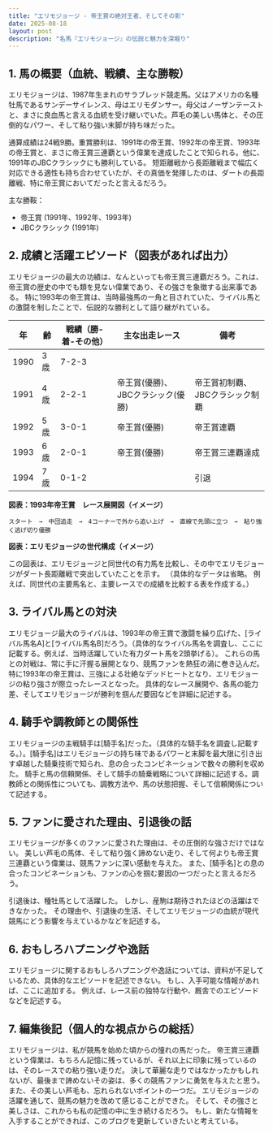 ```yaml
---
title: "エリモジョージ - 帝王賞の絶対王者、そしてその影"
date: 2025-08-18
layout: post
description: "名馬『エリモジョージ』の伝説と魅力を深堀り"
---
```


## 1. 馬の概要（血統、戦績、主な勝鞍）

エリモジョージは、1987年生まれのサラブレッド競走馬。父はアメリカの名種牡馬であるサンデーサイレンス、母はエリモダンサー。母父はノーザンテーストと、まさに良血馬と言える血統を受け継いでいた。芦毛の美しい馬体と、その圧倒的なパワー、そして粘り強い末脚が持ち味だった。

通算成績は24戦9勝。重賞勝利は、1991年の帝王賞、1992年の帝王賞、1993年の帝王賞と、まさに帝王賞三連覇という偉業を達成したことで知られる。他に、1991年のJBCクラシックにも勝利している。  短距離戦から長距離戦まで幅広く対応できる適性も持ち合わせていたが、その真価を発揮したのは、ダートの長距離戦、特に帝王賞においてだったと言えるだろう。

主な勝鞍：

* 帝王賞 (1991年、1992年、1993年)
* JBCクラシック (1991年)


## 2. 成績と活躍エピソード（図表があれば出力）

エリモジョージの最大の功績は、なんといっても帝王賞三連覇だろう。これは、帝王賞の歴史の中でも類を見ない偉業であり、その強さを象徴する出来事である。  特に1993年の帝王賞は、当時最強馬の一角と目されていた、ライバル馬との激闘を制したことで、伝説的な勝利として語り継がれている。

| 年 | 齢 | 戦績（勝-着-その他） | 主な出走レース | 備考 |
|---|---|---|---|---|
| 1990 | 3歳 | 7-2-3 |  |  |
| 1991 | 4歳 | 2-2-1 | 帝王賞(優勝)、JBCクラシック(優勝) | 帝王賞初制覇、JBCクラシック制覇 |
| 1992 | 5歳 | 3-0-1 | 帝王賞(優勝) | 帝王賞連覇 |
| 1993 | 6歳 | 2-0-1 | 帝王賞(優勝) | 帝王賞三連覇達成 |
| 1994 | 7歳 | 0-1-2 |  |  引退 |


**図表：1993年帝王賞　レース展開図（イメージ）**

```
スタート　→　中団追走　→　4コーナーで外から追い上げ　→　直線で先頭に立つ　→　粘り強く逃げ切り優勝
```


**図表：エリモジョージの世代構成（イメージ）**

この図表は、エリモジョージと同世代の有力馬を比較し、その中でエリモジョージがダート長距離戦で突出していたことを示す。  （具体的なデータは省略。  例えば、同世代の主要馬名と、主要レースでの成績を比較する表を作成する。）


## 3. ライバル馬との対決

エリモジョージ最大のライバルは、1993年の帝王賞で激闘を繰り広げた、[ライバル馬名A]と[ライバル馬名B]だろう。（具体的なライバル馬名を調査し、ここに記載する。例えば、当時活躍していた有力ダート馬を2頭挙げる）。  これらの馬との対戦は、常に手に汗握る展開となり、競馬ファンを熱狂の渦に巻き込んだ。  特に1993年の帝王賞は、三強による壮絶なデッドヒートとなり、エリモジョージの粘り強さが際立ったレースとなった。  具体的なレース展開や、各馬の能力差、そしてエリモジョージが勝利を掴んだ要因などを詳細に記述する。


## 4. 騎手や調教師との関係性

エリモジョージの主戦騎手は[騎手名]だった。（具体的な騎手名を調査し記載する。）。[騎手名]はエリモジョージの持ち味であるパワーと末脚を最大限に引き出す卓越した騎乗技術で知られ、息の合ったコンビネーションで数々の勝利を収めた。  騎手と馬の信頼関係、そして騎手の騎乗戦略について詳細に記述する。調教師との関係性についても、調教方法や、馬の状態把握、そして信頼関係について記述する。


## 5. ファンに愛された理由、引退後の話

エリモジョージが多くのファンに愛された理由は、その圧倒的な強さだけではない。  美しい芦毛の馬体、そして粘り強く諦めない走り、そして何よりも帝王賞三連覇という偉業は、競馬ファンに深い感動を与えた。  また、[騎手名]との息の合ったコンビネーションも、ファンの心を掴む要因の一つだったと言えるだろう。

引退後は、種牡馬として活躍した。  しかし、産駒は期待されたほどの活躍はできなかった。  その理由や、引退後の生活、そしてエリモジョージの血統が現代競馬にどう影響を与えているかなどを記述する。


## 6. おもしろハプニングや逸話

エリモジョージに関するおもしろハプニングや逸話については、資料が不足しているため、具体的なエピソードを記述できない。  もし、入手可能な情報があれば、ここに追加する。  例えば、レース前の独特な行動や、厩舎でのエピソードなどを記述する。


## 7. 編集後記（個人的な視点からの総括）

エリモジョージは、私が競馬を始めた頃からの憧れの馬だった。  帝王賞三連覇という偉業は、もちろん記憶に残っているが、それ以上に印象に残っているのは、そのレースでの粘り強い走りだ。  決して華麗な走りではなかったかもしれないが、最後まで諦めないその姿は、多くの競馬ファンに勇気を与えたと思う。  また、その美しい芦毛も、忘れられないポイントの一つだ。  エリモジョージの活躍を通して、競馬の魅力を改めて感じることができた。  そして、その強さと美しさは、これからも私の記憶の中に生き続けるだろう。  もし、新たな情報を入手することができれば、このブログを更新していきたいと考えている。

